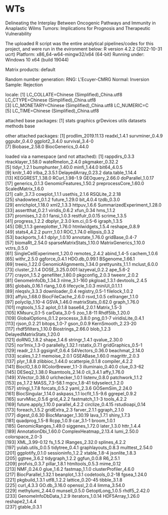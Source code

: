 # WTs
Delineating the Interplay Between Oncogenic Pathways and Immunity in Anaplastic Wilms Tumors: Implications for Prognosis and Therapeutic Vulnerability

The uploaded R script was the entire analytical pipelines/codes for this  project, and were run in the evironment below:
R version 4.2.2 (2022-10-31 ucrt)
Platform: x86_64-w64-mingw32/x64 (64-bit)
Running under: Windows 10 x64 (build 19044)

Matrix products: default

Random number generation:
 RNG:     L'Ecuyer-CMRG 
 Normal:  Inversion 
 Sample:  Rejection 
 
locale:
[1] LC_COLLATE=Chinese (Simplified)_China.utf8  LC_CTYPE=Chinese (Simplified)_China.utf8   
[3] LC_MONETARY=Chinese (Simplified)_China.utf8 LC_NUMERIC=C                               
[5] LC_TIME=Chinese (Simplified)_China.utf8    

attached base packages:
[1] stats     graphics  grDevices utils     datasets  methods   base     

other attached packages:
[1] prodlim_2019.11.13  readxl_1.4.1        survminer_0.4.9     ggpubr_0.4.0        ggplot2_3.4.0       survival_3.4-0     
[7] Biobase_2.58.0      BiocGenerics_0.44.0

loaded via a namespace (and not attached):
  [1] rappdirs_0.3.3              rtracklayer_1.58.0          wateRmelon_2.4.0            pkgmaker_0.32.2            
  [5] tidyr_1.2.1                 bumphunter_1.40.0           minfi_1.44.0                bit64_4.0.5                
  [9] knitr_1.40                  irlba_2.3.5.1               DelayedArray_0.23.2         data.table_1.14.4          
 [13] KEGGREST_1.38.0             RCurl_1.98-1.9              GEOquery_2.66.0             doParallel_1.0.17          
 [17] generics_0.1.3              GenomicFeatures_1.50.2      preprocessCore_1.60.0       ScaledMatrix_1.6.0         
 [21] callr_3.7.3                 cowplot_1.1.1               usethis_2.1.6               RSQLite_2.2.18             
 [25] shadowtext_0.1.2            future_1.29.0               bit_4.0.4                   tzdb_0.3.0                 
 [29] enrichplot_1.18.0           xml2_1.3.3                  httpuv_1.6.6                SummarizedExperiment_1.28.0
 [33] assertthat_0.2.1            viridis_0.6.2               xfun_0.34                   hms_1.1.2                  
 [37] promises_1.2.0.1            fansi_1.0.3                 restfulr_0.0.15             scrime_1.3.5               
 [41] progress_1.2.2              dbplyr_2.3.0                km.ci_0.5-6                 igraph_1.3.5               
 [45] DBI_1.1.3                   geneplotter_1.76.0          htmlwidgets_1.5.4           reshape_0.8.9              
 [49] stats4_4.2.2                purrr_1.0.1                 ROC_1.74.0                  ellipsis_0.3.2             
 [53] backports_1.4.1             dplyr_1.0.10                annotate_1.76.0             gridBase_0.4-7             
 [57] biomaRt_2.54.0              sparseMatrixStats_1.10.0    MatrixGenerics_1.10.0       vctrs_0.5.0                
 [61] SingleCellExperiment_1.20.0 remotes_2.4.2               abind_1.4-5                 cachem_1.0.6               
 [65] withr_2.5.0                 ggforce_0.4.1               HDO.db_0.99.1               BSgenome_1.66.1            
 [69] treeio_1.22.0               GenomicAlignments_1.34.0    prettyunits_1.1.1           mclust_6.0.0               
 [73] cluster_2.1.4               DOSE_3.25.0.001             lazyeval_0.2.2              ape_5.6-2                  
 [77] crayon_1.5.2                genefilter_1.80.0           pkgconfig_2.0.3             tweenr_2.0.2               
 [81] GenomeInfoDb_1.34.3         nlme_3.1-160                pkgload_1.3.1               devtools_2.4.5             
 [85] globals_0.16.1              rlang_1.0.6                 lifecycle_1.0.3             miniUI_0.1.1.1             
 [89] nleqslv_3.3.3               downloader_0.4              registry_0.5-1              filelock_1.0.2             
 [93] affyio_1.68.0               BiocFileCache_2.6.0         rsvd_1.0.5                  cellranger_1.1.0           
 [97] polyclip_1.10-4             GSVA_1.46.0                 matrixStats_0.62.0          graph_1.76.0               
[101] rngtools_1.5.2              aplot_0.1.8                 base64_2.0.1                Matrix_1.5-3               
[105] KMsurv_0.1-5                carData_3.0-5               zoo_1.8-11                  Rhdf5lib_1.20.0            
[109] GlobalOptions_0.1.2         processx_3.8.0              png_0.1-7                   viridisLite_0.4.1          
[113] rjson_0.2.21                bitops_1.0-7                gson_0.0.9                  KernSmooth_2.23-20         
[117] rhdf5filters_1.10.0         Biostrings_2.66.0           blob_1.2.3                  DelayedMatrixStats_1.20.0  
[121] doRNG_1.8.2                 shape_1.4.6                 stringr_1.4.1               qvalue_2.30.0              
[125] nor1mix_1.3-0               parallelly_1.32.1           rstatix_0.7.1               gridGraphics_0.5-1         
[129] readr_2.1.3                 ggsignif_0.6.4              S4Vectors_0.36.0            beachmat_2.14.0            
[133] scales_1.2.1                memoise_2.0.1               GSEABase_1.60.0             magrittr_2.0.3             
[137] plyr_1.8.8                  zlibbioc_1.44.0             scatterpie_0.1.8            compiler_4.2.2             
[141] BiocIO_1.8.0                RColorBrewer_1.1-3          illuminaio_0.40.0           clue_0.3-62                
[145] DESeq2_1.38.0               Rsamtools_2.14.0            cli_3.4.1                   affy_1.76.0                
[149] XVector_0.38.0              urlchecker_1.0.1            listenv_0.8.0               patchwork_1.1.2            
[153] ps_1.7.2                    MASS_7.3-58.1               mgcv_1.8-41                 tidyselect_1.2.0           
[157] stringi_1.7.8               forcats_0.5.2               yaml_2.3.6                  GOSemSim_2.24.0            
[161] BiocSingular_1.14.0         askpass_1.1                 locfit_1.5-9.6              ggrepel_0.9.2              
[165] survMisc_0.5.6              grid_4.2.2                  fastmatch_1.1-3             tools_4.2.2                
[169] future.apply_1.10.0         parallel_4.2.2              circlize_0.4.15             rstudioapi_0.14            
[173] foreach_1.5.2               gridExtra_2.3               farver_2.1.1                ggraph_2.1.0               
[177] digest_0.6.30               BiocManager_1.30.19         lava_1.7.1                  shiny_1.7.3                
[181] quadprog_1.5-8              Rcpp_1.0.9                  car_3.1-1                   broom_1.0.1                
[185] GenomicRanges_1.49.0        siggenes_1.72.0             later_1.3.0                 httr_1.4.4                 
[189] AnnotationDbi_1.60.0        ComplexHeatmap_2.13.4       lumi_2.50.0                 colorspace_2.0-3           
[193] XML_3.99-0.12               fs_1.5.2                    IRanges_2.32.0              splines_4.2.2              
[197] yulab.utils_0.0.5           tidytree_0.4.1              graphlayouts_0.8.3          multtest_2.54.0            
[201] ggplotify_0.1.0             sessioninfo_1.2.2           xtable_1.8-4                jsonlite_1.8.3             
[205] ggtree_3.6.2                tidygraph_1.2.2             ggfun_0.0.8                 R6_2.5.1                   
[209] profvis_0.3.7               pillar_1.8.1                htmltools_0.5.3             mime_0.12                  
[213] NMF_0.24.0                  glue_1.6.2                  fastmap_1.1.0               clusterProfiler_4.6.0      
[217] BiocParallel_1.32.1         beanplot_1.3.1              codetools_0.2-18            fgsea_1.24.0               
[221] pkgbuild_1.3.1              utf8_1.2.2                  lattice_0.20-45             tibble_3.1.8               
[225] curl_4.3.3                  GO.db_3.16.0                openssl_2.0.4               limma_3.54.0               
[229] methylumi_2.44.0            munsell_0.5.0               GetoptLong_1.0.5            rhdf5_2.42.0               
[233] GenomeInfoDbData_1.2.9      iterators_1.0.14            HDF5Array_1.26.0            reshape2_1.4.4             
[237] gtable_0.3.1  
